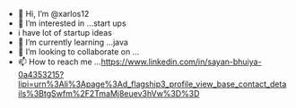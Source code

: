 - 👋 Hi, I’m @xarlos12
- 👀 I’m interested in ...start ups
- i have lot of startup ideas
- 🌱 I’m currently learning ...java
- 💞️ I’m looking to collaborate on ...
- 📫 How to reach me ...https://www.linkedin.com/in/sayan-bhuiya-0a4353215?lipi=urn%3Ali%3Apage%3Ad_flagship3_profile_view_base_contact_details%3BtgSwfm%2F2TmaMj8euev3hVw%3D%3D

<!---
xarlos12/xarlos12 is a ✨ special ✨ repository because its `README.md` (this file) appears on your GitHub profile.
You can click the Preview link to take a look at your changes.
--->
